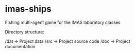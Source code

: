 imas-ships
==========

Fishing multi-agent game for the IMAS laboratory classes

Directory structure:

/dat -> Project data
/src -> Project source code
/doc -> Project documentation
